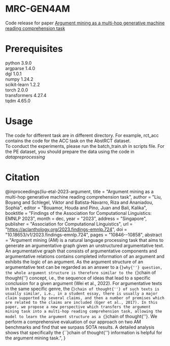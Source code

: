 # MRC-GEN4AM
Code release for paper [Argument mining as a multi-hop generative machine reading comprehension task](https://aclanthology.org/2023.findings-emnlp.724/)

# Prerequisites
python                    3.9.0   
argparse                  1.4.0  
dgl                       1.0.1   
numpy                     1.24.2   
scikit-learn              1.2.2  
torch                     2.0.0  
transformers              4.27.4  
tqdm                      4.65.0  

# Usage
The code for different task are in different directory. For example, rct_acc contains the code for the ACC task on the AbstRCT dataset.  
To conduct the experiments, please run the batch_train.sh in scripts file. For the PE dataset, you should prepare the data using the code in *datapreprocessing*

# Citation
@inproceedings{liu-etal-2023-argument,
    title = "Argument mining as a multi-hop generative machine reading comprehension task",
    author = "Liu, Boyang  and
      Schlegel, Viktor  and
      Batista-Navarro, Riza  and
      Ananiadou, Sophia",
    editor = "Bouamor, Houda  and
      Pino, Juan  and
      Bali, Kalika",
    booktitle = "Findings of the Association for Computational Linguistics: EMNLP 2023",
    month = dec,
    year = "2023",
    address = "Singapore",
    publisher = "Association for Computational Linguistics",
    url = "https://aclanthology.org/2023.findings-emnlp.724",
    doi = "10.18653/v1/2023.findings-emnlp.724",
    pages = "10846--10858",
    abstract = "Argument mining (AM) is a natural language processing task that aims to generate an argumentative graph given an unstructured argumentative text. An argumentative graph that consists of argumentative components and argumentative relations contains completed information of an argument and exhibits the logic of an argument. As the argument structure of an argumentative text can be regarded as an answer to a {``}why{''} question, the whole argument structure is therefore similar to the {``}chain of thought{''} concept, i.e., the sequence of ideas that lead to a specific conclusion for a given argument (Wei et al., 2022). For argumentative texts in the same specific genre, the {``}chain of thought{''} of such texts is usually similar, i.e., in a student essay, there is usually a major claim supported by several claims, and then a number of premises which are related to the claims are included (Eger et al., 2017). In this paper, we propose a new perspective which transfers the argument mining task into a multi-hop reading comprehension task, allowing the model to learn the argument structure as a {``}chain of thought{''}. We perform a comprehensive evaluation of our approach on two AM benchmarks and find that we surpass SOTA results. A detailed analysis shows that specifically the {``}chain of thought{''} information is helpful for the argument mining task.",
}
